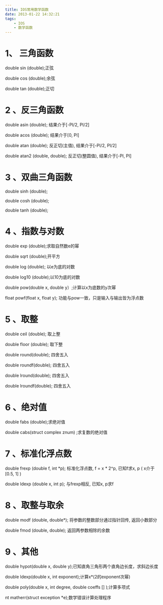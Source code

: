 ```yaml
---
title: IOS常用数学函数
date: 2013-01-22 14:32:21
tags:
    - IOS
    - 数学函数
---
```


# 1、 三角函数

double sin (double);正弦

double cos (double);余弦

double tan (double);正切

# 2 、反三角函数
double asin (double); 结果介于[-PI/2, PI/2]

double acos (double); 结果介于[0, PI]

double atan (double); 反正切(主值), 结果介于[-PI/2, PI/2]

double atan2 (double, double); 反正切(整圆值), 结果介于[-PI, PI]

# 3 、双曲三角函数
double sinh (double);

double cosh (double);

double tanh (double);

# 4 、指数与对数
double exp (double);求取自然数e的幂

double sqrt (double);开平方

double log (double); 以e为底的对数

double log10 (double);以10为底的对数

double pow(double x, double y）;计算以x为底数的y次幂

float powf(float x, float y); 功能与pow一致，只是输入与输出皆为浮点数

# 5 、取整
double ceil (double); 取上整

double floor (double); 取下整

double round(double); 四舍五入

double roundf(double); 四舍五入

double lround(double); 四舍五入

double lroundf(double); 四舍五入

# 6 、绝对值

double fabs (double);求绝对值

double cabs(struct complex znum) ;求复数的绝对值

# 7 、标准化浮点数
double frexp (double f, int *p); 标准化浮点数, f = x * 2^p, 已知f求x, p ( x介于[0.5, 1] )

double ldexp (double x, int p); 与frexp相反, 已知x, p求f

# 8 、取整与取余
double modf (double, double*); 将参数的整数部分通过指针回传, 返回小数部分

double fmod (double, double); 返回两参数相除的余数
# 9 、其他
double hypot(double x, double y);已知直角三角形两个直角边长度，求斜边长度

double ldexp(double x, int exponent);计算x*(2的exponent次幂)

double poly(double x, int degree, double coeffs [] );计算多项式

nt matherr(struct exception *e);数学错误计算处理程序
